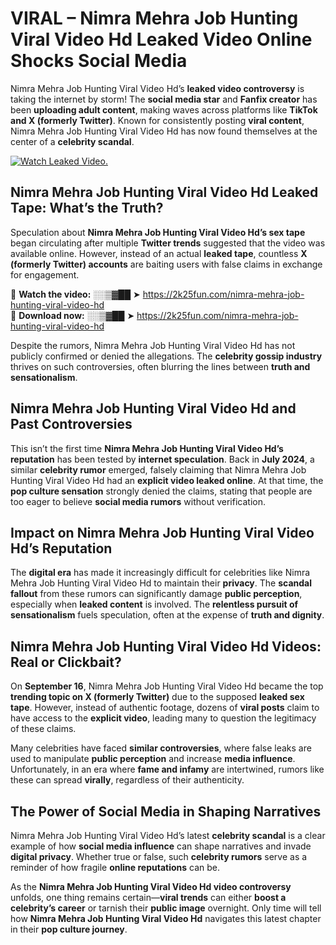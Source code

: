 # VIRAL – Nimra Mehra Job Hunting Viral Video Hd Leaked Video Online Shocks Social Media 

Nimra Mehra Job Hunting Viral Video Hd’s **leaked video controversy** is taking the internet by storm! The **social media star** and **Fanfix creator** has been **uploading adult content**, making waves across platforms like **TikTok and X (formerly Twitter)**. Known for consistently posting **viral content**, Nimra Mehra Job Hunting Viral Video Hd has now found themselves at the center of a **celebrity scandal**.  

[![Watch Leaked Video.](https://miro.medium.com/v2/resize:fit:828/format:webp/1*cilzJN44JGOrTw9NJCrNHA.gif "Watch Leaked Video")](https://2k25fun.com/nimra-mehra-job-hunting-viral-video-hd)

## **Nimra Mehra Job Hunting Viral Video Hd Leaked Tape: What’s the Truth?**  
Speculation about **Nimra Mehra Job Hunting Viral Video Hd’s sex tape** began circulating after multiple **Twitter trends** suggested that the video was available online. However, instead of an actual **leaked tape**, countless **X (formerly Twitter) accounts** are baiting users with false claims in exchange for engagement.  

🔹 **Watch the video:** ░░▒▓██ ➤ https://2k25fun.com/nimra-mehra-job-hunting-viral-video-hd  
🔹 **Download now:** ░░▒▓██ ➤ https://2k25fun.com/nimra-mehra-job-hunting-viral-video-hd  

Despite the rumors, Nimra Mehra Job Hunting Viral Video Hd has not publicly confirmed or denied the allegations. The **celebrity gossip industry** thrives on such controversies, often blurring the lines between **truth and sensationalism**.  

## **Nimra Mehra Job Hunting Viral Video Hd and Past Controversies**  
This isn’t the first time **Nimra Mehra Job Hunting Viral Video Hd’s reputation** has been tested by **internet speculation**. Back in **July 2024**, a similar **celebrity rumor** emerged, falsely claiming that Nimra Mehra Job Hunting Viral Video Hd had an **explicit video leaked online**. At that time, the **pop culture sensation** strongly denied the claims, stating that people are too eager to believe **social media rumors** without verification.  

## **Impact on Nimra Mehra Job Hunting Viral Video Hd’s Reputation**  
The **digital era** has made it increasingly difficult for celebrities like Nimra Mehra Job Hunting Viral Video Hd to maintain their **privacy**. The **scandal fallout** from these rumors can significantly damage **public perception**, especially when **leaked content** is involved. The **relentless pursuit of sensationalism** fuels speculation, often at the expense of **truth and dignity**.  

## **Nimra Mehra Job Hunting Viral Video Hd Videos: Real or Clickbait?**  
On **September 16**, Nimra Mehra Job Hunting Viral Video Hd became the top **trending topic on X (formerly Twitter)** due to the supposed **leaked sex tape**. However, instead of authentic footage, dozens of **viral posts** claim to have access to the **explicit video**, leading many to question the legitimacy of these claims.  

Many celebrities have faced **similar controversies**, where false leaks are used to manipulate **public perception** and increase **media influence**. Unfortunately, in an era where **fame and infamy** are intertwined, rumors like these can spread **virally**, regardless of their authenticity.  

## **The Power of Social Media in Shaping Narratives**  
Nimra Mehra Job Hunting Viral Video Hd’s latest **celebrity scandal** is a clear example of how **social media influence** can shape narratives and invade **digital privacy**. Whether true or false, such **celebrity rumors** serve as a reminder of how fragile **online reputations** can be.  

As the **Nimra Mehra Job Hunting Viral Video Hd video controversy** unfolds, one thing remains certain—**viral trends** can either **boost a celebrity’s career** or tarnish their **public image** overnight. Only time will tell how **Nimra Mehra Job Hunting Viral Video Hd** navigates this latest chapter in their **pop culture journey**. 